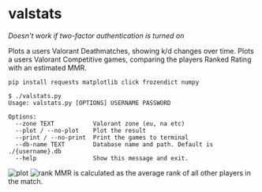 # valstats

*Doesn't work if two-factor authentication is turned on*

Plots a users Valorant Deathmatches, showing k/d changes over time.
Plots a users Valorant Competitive games, comparing the players Ranked Rating with an estimated MMR.

```pip install requests matplotlib click frozendict numpy```

```
$ ./valstats.py
Usage: valstats.py [OPTIONS] USERNAME PASSWORD

Options:
  --zone TEXT           Valorant zone (eu, na etc)
  --plot / --no-plot    Plot the result
  --print / --no-print  Print the games to terminal
  --db-name TEXT        Database name and path. Default is ./{username}.db
  --help                Show this message and exit.
```
![plot](https://user-images.githubusercontent.com/36073835/133110518-55bcd05b-28e4-4118-a248-c5fcd2e78c96.png)
![rank](https://user-images.githubusercontent.com/36073835/133110547-b9913a40-f3f4-4f55-9fc5-1247fd8dec9c.png)
MMR is calculated as the average rank of all other players in the match.
